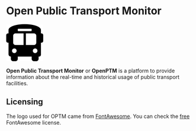 # Open Public Transport Monitor

![OPTM][optm-logo]

**Open Public Transport Monitor** or **OpenPTM** is a platform to provide
information about the real-time and historical usage of public transport
facilities.


## Licensing

The logo used for OPTM came from [FontAwesome](https://fontawesome.com). You
can check the [free][fa-free-license] FontAwesome license.

[optm-logo]: assets/logo-100.png
[fa-free-license]: https://fontawesome.com/license/free
